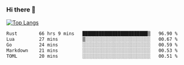 ### Hi there 👋

<!--
**3Xpl0it3r/3Xpl0it3r** is a ✨ _special_ ✨ repository because its `README.md` (this file) appears on your GitHub profile.

Here are some ideas to get you started:

- 🔭 I’m currently working on ...
- 🌱 I’m currently learning ...
- 👯 I’m looking to collaborate on ...
- 🤔 I’m looking for help with ...
- 💬 Ask me about ...
- 📫 How to reach me: ...
- 😄 Pronouns: ...
- ⚡ Fun fact: ...
-->


[![Top Langs](https://github-readme-stats.vercel.app/api/top-langs/?username=3Xpl0it3r&layout=compact)](https://github.com/3Xpl0it3r/3Xpl0it3r)

<!--START_SECTION:waka-->

```txt
Rust        66 hrs 9 mins   ████████████████████████▒   96.90 %
Lua         27 mins         ▒░░░░░░░░░░░░░░░░░░░░░░░░   00.67 %
Go          24 mins         ░░░░░░░░░░░░░░░░░░░░░░░░░   00.59 %
Markdown    21 mins         ░░░░░░░░░░░░░░░░░░░░░░░░░   00.53 %
TOML        20 mins         ░░░░░░░░░░░░░░░░░░░░░░░░░   00.51 %
```

<!--END_SECTION:waka-->
